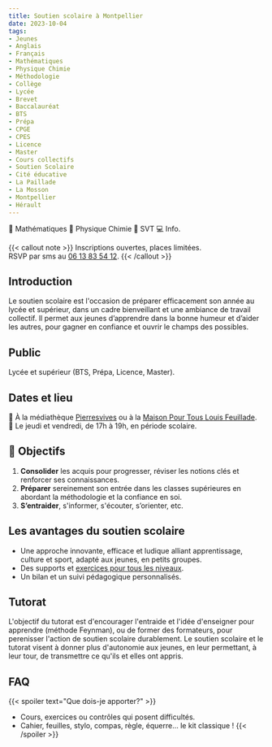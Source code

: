 ```yaml
---
title: Soutien scolaire à Montpellier
date: 2023-10-04
tags:
- Jeunes
- Anglais
- Français
- Mathématiques
- Physique Chimie
- Méthodologie
- Collège
- Lycée
- Brevet
- Baccalauréat
- BTS
- Prépa
- CPGE
- CPES
- Licence
- Master
- Cours collectifs
- Soutien Scolaire
- Cité éducative
- La Paillade
- La Mosson
- Montpellier
- Hérault
---
```


📐 Mathématiques 🧪 Physique Chimie 🧬 SVT 💻 Info.

<!--more-->

{{< callout note >}}
Inscriptions ouvertes, places limitées. <br>
RSVP par sms au <a href="tel:0613835412">06 13 83 54 12</a>.
{{< /callout >}}

## Introduction

Le soutien scolaire est l'occasion de préparer efficacement son année au lycée et supérieur, dans un cadre bienveillant et une ambiance de travail collectif. Il permet aux jeunes d’apprendre dans la bonne humeur et d’aider les autres, pour gagner en confiance et ouvrir le champs des possibles.

## Public

Lycée et supérieur (BTS, Prépa, Licence, Master).

## Dates et lieu

📍 À la médiathèque [Pierresvives](https://pierresvives.herault.fr/663-horaires-d-ouverture.htm) ou à la [Maison Pour Tous Louis Feuillade](https://www.montpellier.fr/structure/1788/240-maison-pour-tous-louis-feuillade-structure.htm). <br>
📅 Le jeudi et vendredi, de 17h à 19h, en période scolaire. <br>

## 🎯 Objectifs

1. <b>Consolider</b> les acquis pour progresser, réviser les notions clés et renforcer ses connaissances.
2. <b>Préparer</b> sereinement son entrée dans les classes supérieures en abordant la méthodologie et la confiance en soi.
3. <b>S’entraider</b>, s'informer, s'écouter, s’orienter, etc.

## Les avantages du soutien scolaire

- Une approche innovante, efficace et ludique alliant apprentissage, culture et sport, adapté aux jeunes, en petits groupes.
- Des supports et [exercices pour tous les niveaux](https://www.mathsetmaryam.fr/c/maths/).
- Un bilan et un suivi pédagogique personnalisés.

##  Tutorat

L'objectif du tutorat est d'encourager l'entraide et l'idée d'enseigner pour apprendre (méthode Feynman), ou de former des formateurs, pour perenisser l'action de soutien scolaire durablement. Le soutien scolaire et le tutorat visent à donner plus d'autonomie aux jeunes, en leur permettant, à leur tour, de transmettre ce qu'ils et elles ont appris.

## FAQ

{{< spoiler text="Que dois-je apporter?" >}}
- Cours, exercices ou contrôles qui posent difficultés.
- Cahier, feuilles, stylo, compas, règle, équerre... le kit classique !
{{< /spoiler >}}

<!-- Partenaires associatifs et institutionnels -->